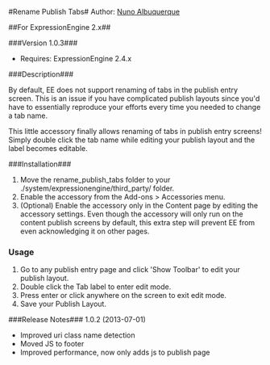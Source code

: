 #Rename Publish Tabs#
Author: [Nuno Albuquerque](http://www.nainteractive.com)

##For ExpressionEngine 2.x##

###Version 1.0.3###
* Requires: ExpressionEngine 2.4.x

###Description###

By default, EE does not support renaming of tabs in the publish entry screen. This is an issue if you have complicated publish layouts since you'd have to essentially reproduce your efforts every time you needed to change a tab name.

This little accessory finally allows renaming of tabs in publish entry screens! Simply double click the tab name while editing your publish layout and the label becomes editable.

###Installation###
1. Move the rename_publish_tabs folder to your ./system/expressionengine/third_party/ folder.
2. Enable the accessory from the Add-ons > Accessories menu.
3. (Optional) Enable the accessory only in the Content page by editing the accessory settings. Even though the accessory will only run on the content publish screens by default, this extra step will prevent EE from even acknowledging it on other pages.

### Usage ###
1. Go to any publish entry page and click 'Show Toolbar' to edit your publish layout.
3. Double click the Tab label to enter edit mode.
4. Press enter or click anywhere on the screen to exit edit mode.
5. Save your Publish Layout.


###Release Notes###
1.0.2	(2013-07-01)
- Improved uri class name detection
- Moved JS to footer
- Improved performance, now only adds js to publish page